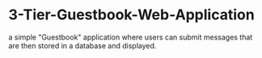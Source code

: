 # 3-Tier-Guestbook-Web-Application
a simple "Guestbook" application where users can submit messages that are then stored in a database and displayed.
